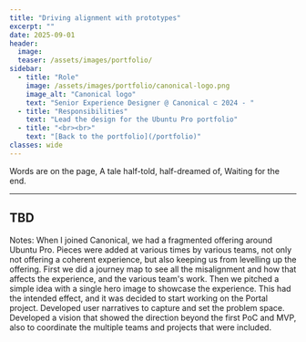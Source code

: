 ```yaml
---
title: "Driving alignment with prototypes"
excerpt: ""
date: 2025-09-01
header:
  image:
  teaser: /assets/images/portfolio/
sidebar:
  - title: "Role"
    image: /assets/images/portfolio/canonical-logo.png
    image_alt: "Canonical logo"
    text: "Senior Experience Designer @ Canonical ⊂ 2024 - "
  - title: "Responsibilities"
    text: "Lead the design for the Ubuntu Pro portfolio"
  - title: "<br><br>" 
    text: "[Back to the portfolio](/portfolio)"
classes: wide
---
```


Words are on the page, 
A tale half-told, half-dreamed of, 
Waiting for the end.

---
TBD
---

Notes:
When I joined Canonical, we had a fragmented offering around Ubuntu Pro. Pieces were added at various times by various teams, not only not offering a coherent experience, but also keeping us from levelling up the offering.
First we did a journey map to see all the misalignment and how that affects the experience, and the various team's work.
Then we pitched a simple idea with a single hero image to showcase the experience. This had the intended effect, and it was decided to start working on the Portal project.
Developed user narratives to capture and set the problem space.
Developed a vision that showed the direction beyond the first PoC and MVP, also to coordinate the multiple teams and projects that were included.